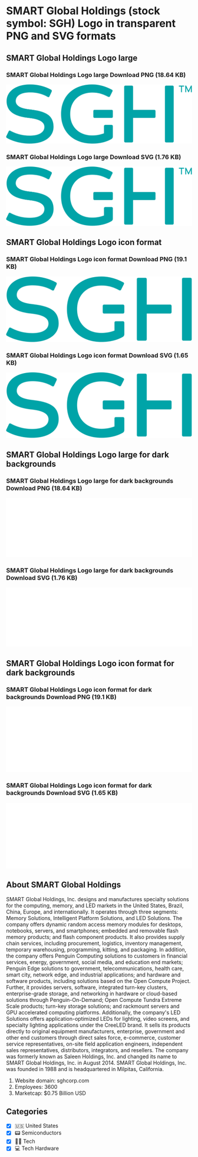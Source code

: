 # SMART Global Holdings (stock symbol: SGH) Logo in transparent PNG and SVG formats

## SMART Global Holdings Logo large

### SMART Global Holdings Logo large Download PNG (18.64 KB)

![SMART Global Holdings Logo large Download PNG (18.64 KB)](/img/orig/SGH_BIG-b5c53298.png)

### SMART Global Holdings Logo large Download SVG (1.76 KB)

![SMART Global Holdings Logo large Download SVG (1.76 KB)](/img/orig/SGH_BIG-5dd9c235.svg)

## SMART Global Holdings Logo icon format

### SMART Global Holdings Logo icon format Download PNG (19.1 KB)

![SMART Global Holdings Logo icon format Download PNG (19.1 KB)](/img/orig/SGH-b8499514.png)

### SMART Global Holdings Logo icon format Download SVG (1.65 KB)

![SMART Global Holdings Logo icon format Download SVG (1.65 KB)](/img/orig/SGH-a9b6d3aa.svg)

## SMART Global Holdings Logo large for dark backgrounds

### SMART Global Holdings Logo large for dark backgrounds Download PNG (18.64 KB)

![SMART Global Holdings Logo large for dark backgrounds Download PNG (18.64 KB)](/img/orig/SGH_BIG.D-32b6c7dd.png)

### SMART Global Holdings Logo large for dark backgrounds Download SVG (1.76 KB)

![SMART Global Holdings Logo large for dark backgrounds Download SVG (1.76 KB)](/img/orig/SGH_BIG.D-075098b3.svg)

## SMART Global Holdings Logo icon format for dark backgrounds

### SMART Global Holdings Logo icon format for dark backgrounds Download PNG (19.1 KB)

![SMART Global Holdings Logo icon format for dark backgrounds Download PNG (19.1 KB)](/img/orig/SGH.D-75553480.png)

### SMART Global Holdings Logo icon format for dark backgrounds Download SVG (1.65 KB)

![SMART Global Holdings Logo icon format for dark backgrounds Download SVG (1.65 KB)](/img/orig/SGH.D-590d775a.svg)

## About SMART Global Holdings

SMART Global Holdings, Inc. designs and manufactures specialty solutions for the computing, memory, and LED markets in the United States, Brazil, China, Europe, and internationally. It operates through three segments: Memory Solutions, Intelligent Platform Solutions, and LED Solutions. The company offers dynamic random access memory modules for desktops, notebooks, servers, and smartphones; embedded and removable flash memory products; and flash component products. It also provides supply chain services, including procurement, logistics, inventory management, temporary warehousing, programming, kitting, and packaging. In addition, the company offers Penguin Computing solutions to customers in financial services, energy, government, social media, and education end markets; Penguin Edge solutions to government, telecommunications, health care, smart city, network edge, and industrial applications; and hardware and software products, including solutions based on the Open Compute Project. Further, it provides servers, software, integrated turn-key clusters, enterprise-grade storage, and networking in hardware or cloud-based solutions through Penguin-On-Demand; Open Compute Tundra Extreme Scale products; turn-key storage solutions; and rackmount servers and GPU accelerated computing platforms. Additionally, the company's LED Solutions offers application-optimized LEDs for lighting, video screens, and specialty lighting applications under the CreeLED brand. It sells its products directly to original equipment manufacturers, enterprise, government and other end customers through direct sales force, e-commerce, customer service representatives, on-site field application engineers, independent sales representatives, distributors, integrators, and resellers. The company was formerly known as Saleen Holdings, Inc. and changed its name to SMART Global Holdings, Inc. in August 2014. SMART Global Holdings, Inc. was founded in 1988 and is headquartered in Milpitas, California.

1. Website domain: sghcorp.com
2. Employees: 3600
3. Marketcap: $0.75 Billion USD


## Categories
- [x] 🇺🇸 United States
- [x] 📟 Semiconductors
- [x] 👩‍💻 Tech
- [x] 💻 Tech Hardware

